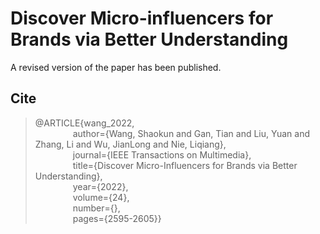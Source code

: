 # Discover Micro-influencers for Brands via Better Understanding
A revised version of the paper has been published.

## Cite
> @ARTICLE{wang_2022, \
> &emsp;&emsp;&emsp;&emsp; author={Wang, Shaokun and Gan, Tian and Liu, Yuan and Zhang, Li and Wu, JianLong and Nie, Liqiang}, \
> &emsp;&emsp;&emsp;&emsp; journal={IEEE Transactions on Multimedia}, \
> &emsp;&emsp;&emsp;&emsp; title={Discover Micro-Influencers for Brands via Better Understanding}, \
> &emsp;&emsp;&emsp;&emsp; year={2022}, \
> &emsp;&emsp;&emsp;&emsp; volume={24}, \
> &emsp;&emsp;&emsp;&emsp; number={}, \
> &emsp;&emsp;&emsp;&emsp; pages={2595-2605}}
